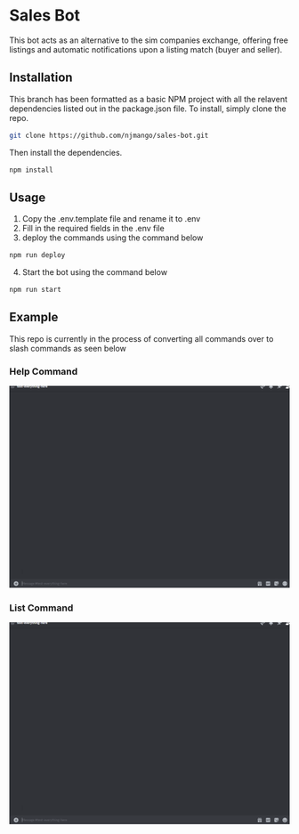 # Sales Bot

This bot acts as an alternative to the sim companies exchange, offering free 
listings and automatic notifications upon a listing match (buyer and seller).

## Installation

This branch has been formatted as a basic NPM project with all the relavent 
dependencies listed out in the package.json file. To install, simply clone the repo.

```bash
git clone https://github.com/njmango/sales-bot.git
```

Then install the dependencies.

```bash
npm install
```

## Usage

1. Copy the .env.template file and rename it to .env
2. Fill in the required fields in the .env file
3. deploy the commands using the command below

```bash
npm run deploy
```
4. Start the bot using the command below

```bash
npm run start
```

## Example

This repo is currently in the process of converting all commands over to slash commands as seen below

### Help Command
![image](./img/help%20example.gif)

### List Command
![image](./img/list%20example.gif)